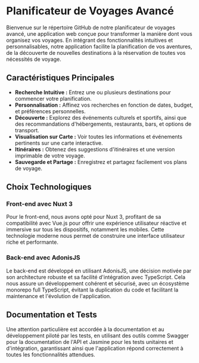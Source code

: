 # Planificateur de Voyages Avancé

Bienvenue sur le répertoire GitHub de notre planificateur de voyages avancé, une application web conçue pour transformer la manière dont vous organisez vos voyages. En intégrant des fonctionnalités intuitives et personnalisables, notre application facilite la planification de vos aventures, de la découverte de nouvelles destinations à la réservation de toutes vos nécessités de voyage.

## Caractéristiques Principales

- **Recherche Intuitive :** Entrez une ou plusieurs destinations pour commencer votre planification.
- **Personnalisation :** Affinez vos recherches en fonction de dates, budget, et préférences personnelles.
- **Découverte :** Explorez des événements culturels et sportifs, ainsi que des recommandations d'hébergements, restaurants, bars, et options de transport.
- **Visualisation sur Carte :** Voir toutes les informations et événements pertinents sur une carte interactive.
- **Itinéraires :** Obtenez des suggestions d'itinéraires et une version imprimable de votre voyage.
- **Sauvegarde et Partage :** Enregistrez et partagez facilement vos plans de voyage.

## Choix Technologiques

### Front-end avec Nuxt 3

Pour le front-end, nous avons opté pour Nuxt 3, profitant de sa compatibilité avec Vue.js pour offrir une expérience utilisateur réactive et immersive sur tous les dispositifs, notamment les mobiles. Cette technologie moderne nous permet de construire une interface utilisateur riche et performante.

### Back-end avec AdonisJS

Le back-end est développé en utilisant AdonisJS, une décision motivée par son architecture robuste et sa facilité d'intégration avec TypeScript. Cela nous assure un développement cohérent et sécurisé, avec un écosystème monorepo full TypeScript, évitant la duplication du code et facilitant la maintenance et l'évolution de l'application.

## Documentation et Tests

Une attention particulière est accordée à la documentation et au développement piloté par les tests, en utilisant des outils comme Swagger pour la documentation de l'API et Jasmine pour les tests unitaires et d'intégration, garantissant ainsi que l'application répond correctement à toutes les fonctionnalités attendues.
